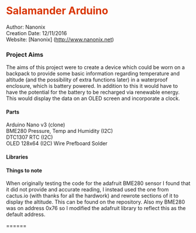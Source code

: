 # <span style="color:#D93600">Salamander Arduino</span>

Author:             Nanonix  
Creation Date:      12/11/2016  
Website:            [Nanonix] (http://www.nanonix.net)  

### Project Aims

The aims of this project were to create a device which could be worn on a backpack to provide some basic information regarding temperature and altitude (and the possibility of extra functions later) in a waterproof enclosure, which is battery powered. In addition to this it would have to have the potential for the battery to be recharged via renewable energy. This would display the data on an OLED screen and incorporate a clock.

#### Parts

Arduino Nano v3 (clone)  
BME280 Pressure, Temp and Humidity (I2C)  
DTC1307 RTC (I2C)  
OLED 128x64 (I2C)
Wire
Prefboard
Solder

#### Libraries



#### Things to note

When originally testing the code for the adafruit BME280 sensor I found that it did not provide and accurate reading, I instead used the one from cactus.io (with thanks for all the hardwork) and rewrote sections of it to display the altitude. This can be found on the repository. Also my BME280 was on address 0x76 so I modified the adafruit library to reflect this as the default address.  

======
